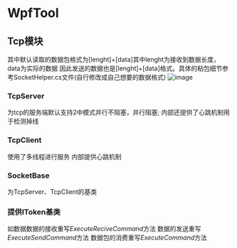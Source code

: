 # WpfTool

## Tcp模块
其中默认读取的数据包格式为[lenght]+[data]其中lenght为接收到数据长度，data为实际的数据
因此发送的数据也是[lenght]+[data]格式。具体的粘包细节参考SocketHelper.cs文件(自行修改成自己想要的数据格式)
![image](https://github.com/user-attachments/assets/504bae5e-726d-4da8-aef5-30a8586e6c36)

### TcpServer
为tcp的服务端默认支持2中模式并行不阻塞，并行阻塞;
内部还提供了心跳机制用于检测掉线
### TcpClient
使用了多线程进行服务
内部提供心跳机制
### SocketBase
为TcpServer、TcpClient的基类
### 提供IToken基类
如数据数据的接收重写*ExecuteReciveCommand*方法
数据的发送重写*ExecuteSendCommand*方法
数据包的消费重写*ExecuteCommand*方法




